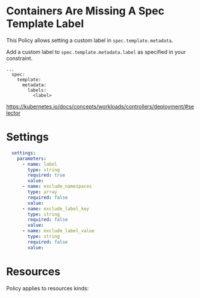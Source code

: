 # Containers Are Missing A Spec Template Label

This Policy allows setting a custom label in `spec.template.metadata`.


Add a custom label to `spec.template.metadata.label` as specified in your constraint.  
```
...
  spec:
    template:
      metadata:
        labels:
          <label>
```
https://kubernetes.io/docs/concepts/workloads/controllers/deployment/#selector


# Settings
```yaml
  settings:
    parameters:
      - name: label
        type: string
        required: true
        value:
      - name: exclude_namespaces
        type: array
        required: false
        value:
      - name: exclude_label_key
        type: string
        required: false
        value:
      - name: exclude_label_value
        type: string
        required: false
        value:
```

# Resources
Policy applies to resources kinds:

